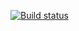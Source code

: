 [![Build status](https://ci.appveyor.com/api/projects/status/xfj4o7x0ksbmi8eo?svg=true)](https://ci.appveyor.com/project/Vitaly93232/ajs-hw9-t1)
